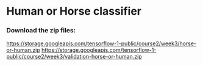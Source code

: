 # Human or Horse classifier

### Download the zip files:
https://storage.googleapis.com/tensorflow-1-public/course2/week3/horse-or-human.zip
https://storage.googleapis.com/tensorflow-1-public/course2/week3/validation-horse-or-human.zip